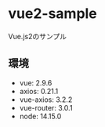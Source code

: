 # vue2-sample

Vue.js2のサンプル

## 環境

* vue: 2.9.6
* axios: 0.21.1
* vue-axios: 3.2.2
* vue-router: 3.0.1
* node: 14.15.0
